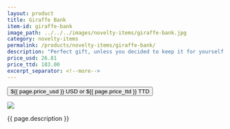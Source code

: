 ```yaml
---
layout: product
title: Giraffe Bank
item-id: giraffe-bank
image_path: ../../../images/novelty-items/giraffe-bank.jpg
category: novelty-items
permalink: /products/novelty-items/giraffe-bank/
description: "Perfect gift, unless you decided to keep it for yourself! The ceramic giraffe is not only super cute put also helps you save money. I believe that is what they call amazing! Material: glazed ceramic."
price_usd: 26.81
price_ttd: 183.00
excerpt_separator: <!--more-->
---
```


<button class="bg-blue-500 hover:bg-blue-700 text-white font-bold my-2 py-2 px-4 w-full snipcart-add-item" 
data-item-id="{{ page.item-id }}" 
data-item-price="{{page.price_usd}}"
data-item-url="{{ site.url }}/{{ page.category }}"
data-item-description="{{ page.description }}"
data-item-image="{{ page.image_path }}"
data-item-name="{{ page.title }}"
data-item-categories="{{ page.category }}">
${{ page.price_usd }} USD or ${{ page.price_ttd }} TTD
</button>

<!--more-->
<div class="flex flex-wrap">
  <div class="w-64 p-4 h-auto">
    <a data-fancybox="gallery" href="{{ page.image_path }}"><img src="{{ page.image_path }}"></a>
  </div>
  <div class="sm:flex-1">
    <p class="p-4 text-gray-700">
      {{ page.description }}
    </p>
  </div>
</div>